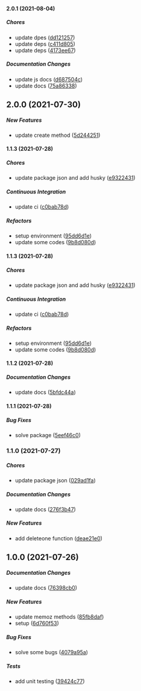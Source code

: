 #### 2.0.1 (2021-08-04)

##### Chores

*  update dpes ([dd121257](https://github.com/miladezzat/memoz/commit/dd121257dfc9f683757224bcedb8a8f4f4cf6edc))
*  update deps ([c411d805](https://github.com/miladezzat/memoz/commit/c411d80582e04f31d67f85f00512aefed619ccad))
*  update deps ([4173ee67](https://github.com/miladezzat/memoz/commit/4173ee67b1c3a38ce5df9d673014ff8d42ee7ace))

##### Documentation Changes

*  update js docs ([d687504c](https://github.com/miladezzat/memoz/commit/d687504c68e4852f63575c15a1d3bfc948a96cfd))
*  update docs ([75a86338](https://github.com/miladezzat/memoz/commit/75a86338805b1de73ef27fc9a5cef173089c598c))

## 2.0.0 (2021-07-30)

##### New Features

*  update create method ([5d244251](https://github.com/miladezzat/memoz/commit/5d244251625b3e6e39de56b618902b71e774588c))

#### 1.1.3 (2021-07-28)

##### Chores

*  update package  json and add husky ([e9322431](https://github.com/miladezzat/memoz/commit/e9322431c8696e3c454960b60790052b21aa51ad))

##### Continuous Integration

*  update ci ([c0bab78d](https://github.com/miladezzat/memoz/commit/c0bab78db3f014dd80daf52caaf272bf30091f07))

##### Refactors

*  setup environment ([95dd6d1e](https://github.com/miladezzat/memoz/commit/95dd6d1eca5f5b01ab5289bade89fe8fca066a46))
*  update some codes ([9b8d080d](https://github.com/miladezzat/memoz/commit/9b8d080d93f2d1464f858d9a448d34cd90473957))

#### 1.1.3 (2021-07-28)

##### Chores

*  update package  json and add husky ([e9322431](https://github.com/miladezzat/memoz/commit/e9322431c8696e3c454960b60790052b21aa51ad))

##### Continuous Integration

*  update ci ([c0bab78d](https://github.com/miladezzat/memoz/commit/c0bab78db3f014dd80daf52caaf272bf30091f07))

##### Refactors

*  setup environment ([95dd6d1e](https://github.com/miladezzat/memoz/commit/95dd6d1eca5f5b01ab5289bade89fe8fca066a46))
*  update some codes ([9b8d080d](https://github.com/miladezzat/memoz/commit/9b8d080d93f2d1464f858d9a448d34cd90473957))

#### 1.1.2 (2021-07-28)

##### Documentation Changes

*  update docs ([5bfdc44a](https://github.com/miladezzat/memoz/commit/5bfdc44a0becf825a7d3082d2e50392086c625df))

#### 1.1.1 (2021-07-28)

##### Bug Fixes

*  solve package ([5eef46c0](https://github.com/miladezzat/memoz/commit/5eef46c09f17054bcc493ab568943efae4eeac4b))

### 1.1.0 (2021-07-27)

##### Chores

*  update package json ([029ad1fa](https://github.com/miladezzat/encrypt-rsa/commit/029ad1fada107c14f17d7ffb3c54e051cf35886a))

##### Documentation Changes

*  update docs ([276f3b47](https://github.com/miladezzat/encrypt-rsa/commit/276f3b47a675b0a3becc7db3450d9d259711bb94))

##### New Features

*  add deleteone function ([deae21e0](https://github.com/miladezzat/encrypt-rsa/commit/deae21e080bf25e12877fdc4d25e7ecf46b3860e))

## 1.0.0 (2021-07-26)

##### Documentation Changes

*  update docs ([76398cb0](https://github.com/miladezzat/encrypt-rsa/commit/76398cb011c98c73935b57b75196e89a0993972b))

##### New Features

*  update memoz methods ([85fb8daf](https://github.com/miladezzat/encrypt-rsa/commit/85fb8dafbeb2c585253e3bc94171ec863f675dde))
*  setup ([6d760f53](https://github.com/miladezzat/encrypt-rsa/commit/6d760f532eeb20473c0b04d604cf52e10d0bcba1))

##### Bug Fixes

*  solve some bugs ([4079a95a](https://github.com/miladezzat/encrypt-rsa/commit/4079a95a0d477c7d492fea62e61a42a407018610))

##### Tests

*  add unit testing ([39424c77](https://github.com/miladezzat/encrypt-rsa/commit/39424c771416d7c0f68f31099f9d28d583dc3840))

